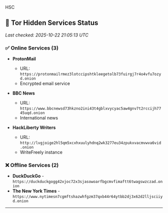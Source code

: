 HSC

## 🧅 Tor Hidden Services Status

*Last checked: 2025-10-22 21:05:13 UTC*

### ✅ Online Services (3)

- **ProtonMail**
  - URL: `https://protonmailrmez3lotccipshtkleegetolb73fuirgj7r4o4vfu7ozyd.onion`
  - Encrypted email service

- **BBC News**
  - URL: `https://www.bbcnewsd73hkzno2ini43t4gblxvycyac5aw4gnv7t2rccijh7745uqd.onion`
  - International news

- **HackLiberty Writers**
  - URL: `http://lvgjoige2hl5qm5xcxhxuulyhdnq2wk3277eu34zpukxvacmvwva6vid.onion`
  - WriteFreely instance

### ❌ Offline Services (2)

- **DuckDuckGo** - `https://duckduckgogg42xjoc72x3sjasowoarfbgcmvfimaftt6twagswzczad.onion`
- **The New York Times** - `https://www.nytimesn7cgmftshazwhfgzm37qxb44r64ytbb2dj3x62d2lljsciiyd.onion`

---

